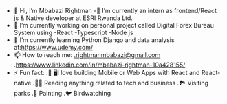 - 👋 Hi, I’m Mbabazi Rightman 
-🏢 I’m currently an intern as frontend/React js & Native developer at ESRI Rwanda Ltd.  
- 🔭 I’m currently working on personal project called Digital Forex Bureau System using -React -Typescript -Node js
- 🌱 I’m currently learning Python Django and data analysis at:https://www.udemy.com/
- 📫 How to reach me: .rightmanmbabazi@gmail.com
                      .https://www.linkedin.com/in/mbabazi-rightman-10a428155/
- ⚡ Fun fact:
     .📱 🖥️I love building Mobile or Web Apps with React and React-native
     .🧑‍💻 Reading anything related to tech and business
     .🏞️ Visiting parks
     .🎨 Painting
     .🐦 Birdwatching
     

<!---
Mbabazi-Rightman22/Mbabazi-Rightman22 is a ✨ special ✨ repository because its `README.md` (this file) appears on your GitHub profile.
You can click the Preview link to take a look at your changes.
--->
